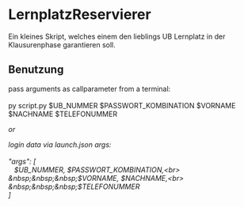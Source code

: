 # LernplatzReservierer

Ein kleines Skript, welches einem den lieblings UB Lernplatz in der Klausurenphase garantieren soll.

## Benutzung

pass arguments as callparameter from a terminal:
<br>
<br>
py script.py $UB_NUMMER $PASSWORT_KOMBINATION $VORNAME $NACHNAME $TELEFONUMMER
<br>

<i>or<i>

login data via launch.json args:
<br>
<br>
"args": [<br>
&nbsp;&nbsp;&nbsp;$UB_NUMMER, $PASSWORT_KOMBINATION,<br>
&nbsp;&nbsp;&nbsp;$VORNAME, $NACHNAME,<br>
&nbsp;&nbsp;&nbsp;$TELEFONUMMER<br>
]
